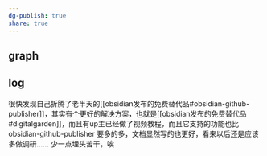```yaml
---
dg-publish: true
share: true
---
```

## graph
## log

很快发现自己折腾了老半天的[[obsidian发布的免费替代品#obsidian-github-publisher]]，其实有个更好的解决方案，也就是[[obsidian发布的免费替代品#digitalgarden]]，而且有up主已经做了视频教程，而且它支持的功能也比 obsidian-github-publisher 要多的多，文档显然写的也更好，看来以后还是应该多做调研...... 少一点埋头苦干，唉
